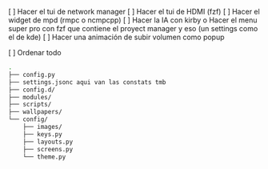 [ ] Hacer el tui de network manager
[ ] Hacer el tui de HDMI (fzf)
[ ] Hacer el widget de mpd (rmpc o ncmpcpp)
[ ] Hacer la IA con kirby o Hacer el menu super pro con fzf que contiene el proyect manager y eso (un settings como el de kde)
[ ] Hacer una animación de subir volumen como popup

[ ] Ordenar todo
``` bash
.
├── config.py
├── settings.jsonc aqui van las constats tmb
├── config.d/
├── modules/
├── scripts/
├── wallpapers/
└── config/
    ├── images/
    ├── keys.py
    ├── layouts.py
    ├── screens.py
    └── theme.py
```
